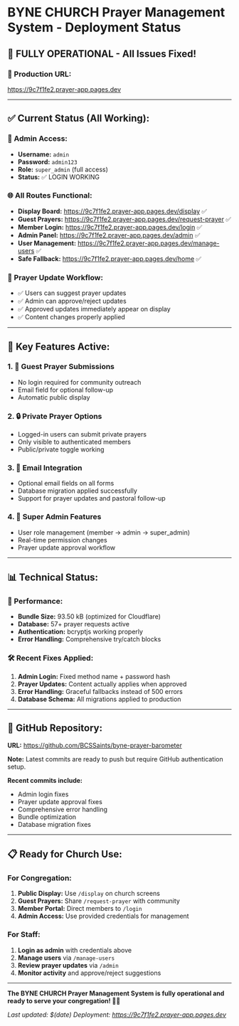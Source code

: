 # BYNE CHURCH Prayer Management System - Deployment Status

## 🎉 **FULLY OPERATIONAL - All Issues Fixed!**

### **📍 Production URL:** 
https://9c7f1fe2.prayer-app.pages.dev

---

## **✅ Current Status (All Working):**

### **🔐 Admin Access:**
- **Username:** `admin`
- **Password:** `admin123`
- **Role:** `super_admin` (full access)
- **Status:** ✅ LOGIN WORKING

### **🌐 All Routes Functional:**
- **Display Board:** https://9c7f1fe2.prayer-app.pages.dev/display ✅
- **Guest Prayers:** https://9c7f1fe2.prayer-app.pages.dev/request-prayer ✅
- **Member Login:** https://9c7f1fe2.prayer-app.pages.dev/login ✅
- **Admin Panel:** https://9c7f1fe2.prayer-app.pages.dev/admin ✅
- **User Management:** https://9c7f1fe2.prayer-app.pages.dev/manage-users ✅
- **Safe Fallback:** https://9c7f1fe2.prayer-app.pages.dev/home ✅

### **🔄 Prayer Update Workflow:**
- ✅ Users can suggest prayer updates
- ✅ Admin can approve/reject updates  
- ✅ Approved updates immediately appear on display
- ✅ Content changes properly applied

---

## **🎯 Key Features Active:**

### **1. 👥 Guest Prayer Submissions**
- No login required for community outreach
- Email field for optional follow-up
- Automatic public display

### **2. 🔒 Private Prayer Options** 
- Logged-in users can submit private prayers
- Only visible to authenticated members
- Public/private toggle working

### **3. 📧 Email Integration**
- Optional email fields on all forms
- Database migration applied successfully
- Support for prayer updates and pastoral follow-up

### **4. 👑 Super Admin Features**
- User role management (member → admin → super_admin)
- Real-time permission changes
- Prayer update approval workflow

---

## **📊 Technical Status:**

### **🔧 Performance:**
- **Bundle Size:** 93.50 kB (optimized for Cloudflare)
- **Database:** 57+ prayer requests active
- **Authentication:** bcryptjs working properly
- **Error Handling:** Comprehensive try/catch blocks

### **🛠️ Recent Fixes Applied:**
1. **Admin Login:** Fixed method name + password hash
2. **Prayer Updates:** Content actually applies when approved
3. **Error Handling:** Graceful fallbacks instead of 500 errors
4. **Database Schema:** All migrations applied to production

---

## **🚀 GitHub Repository:**
**URL:** https://github.com/BCSSaints/byne-prayer-barometer

**Note:** Latest commits are ready to push but require GitHub authentication setup.

**Recent commits include:**
- Admin login fixes
- Prayer update approval fixes  
- Comprehensive error handling
- Bundle optimization
- Database migration fixes

---

## **📋 Ready for Church Use:**

### **For Congregation:**
1. **Public Display:** Use `/display` on church screens
2. **Guest Prayers:** Share `/request-prayer` with community  
3. **Member Portal:** Direct members to `/login`
4. **Admin Access:** Use provided credentials for management

### **For Staff:**
1. **Login as admin** with credentials above
2. **Manage users** via `/manage-users` 
3. **Review prayer updates** via `/admin`
4. **Monitor activity** and approve/reject suggestions

---

**The BYNE CHURCH Prayer Management System is fully operational and ready to serve your congregation! 🙏✨**

*Last updated: $(date)*
*Deployment: https://9c7f1fe2.prayer-app.pages.dev*
